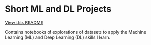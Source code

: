 # Short ML and DL Projects

[View this README](https://github.com/TheSonOfKrypton/Mini-ML-and-DL-Projects/blob/main/README.md)

Contains notebooks of explorations of datasets to apply the Machine Learning (ML) and Deep Learning (DL) skills I learn.
